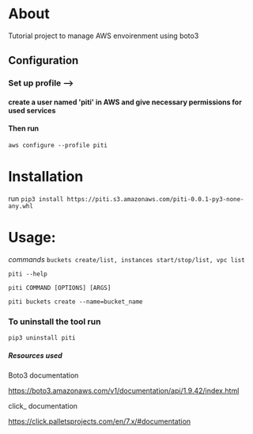 
# About 

Tutorial project to manage AWS envoirenment using boto3


## Configuration

### Set up profile -->

#### create a user named 'piti' in AWS and give necessary permissions for used services

#### Then run

`aws configure --profile piti`



# Installation

run `pip3 install https://piti.s3.amazonaws.com/piti-0.0.1-py3-none-any.whl`


# Usage:

*commands*  `buckets create/list, instances start/stop/list, vpc list`

`piti --help`

`piti COMMAND [OPTIONS] [ARGS]`

`piti buckets create --name=bucket_name`


### To uninstall the tool run 

`pip3 uninstall piti`



##### Resources used

Boto3 documentation

https://boto3.amazonaws.com/v1/documentation/api/1.9.42/index.html

click_ documentation

https://click.palletsprojects.com/en/7.x/#documentation